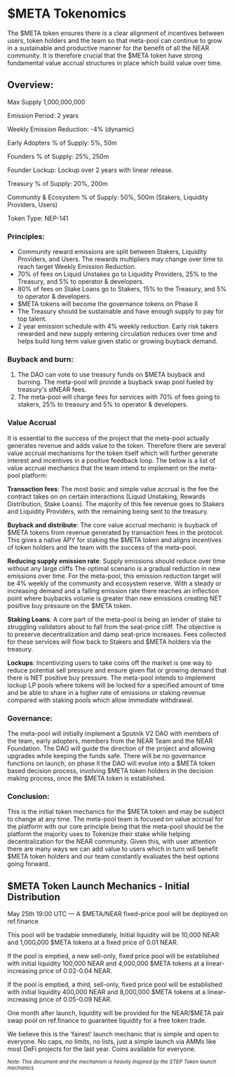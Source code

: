 # $META Tokenomics

The $META token ensures there is a clear alignment of incentives between users, token holders and the team so that meta-pool can continue to grow in a sustainable and productive manner for the benefit of all the NEAR community. It is therefore crucial that the $META token have strong fundamental value accrual structures in place which build value over time.

## Overview:

Max Supply 1,000,000,000

Emission Period: 2 years

Weekly Emission Reduction: -4% (dynamic)

Early Adopters % of Supply: 5%, 50m

Founders % of Supply: 25%, 250m

Founder Lockup: Lockup over 2 years with linear release.

Treasury % of Supply: 20%, 200m

Community & Ecosystem % of Supply: 50%, 500m (Stakers, Liquidity Providers, Users)

Token Type: NEP-141

### Principles:

* Community reward emissions are split between Stakers, Liquidity Providers, and Users. The rewards multipliers may change over time to reach target Weekly Emission Reduction.
* 70% of fees on Liquid Unstakes go to Liquidity Providers, 25% to the Treasury, and 5% to operator & developers.
* 80% of fees on Stake Loans go to Stakers, 15% to the Treasury, and 5% to operator & developers.
* $META tokens will become the governance tokens on Phase II
* The Treasury should be sustainable and have enough supply to pay for top talent.
* 2 year emission schedule with 4% weekly reduction. Early risk takers rewarded and new supply entering circulation reduces over time and helps build long term value given static or growing buyback demand. 

### Buyback and burn:

1. The DAO can vote to use treasury funds on $META buyback and burning. The meta-pool will provide a buyback swap pool fueled by treasury's stNEAR fees.
1. The meta-pool will charge fees for services with 70% of fees going to stakers, 25% to treasury and 5% to operator & developers.

### Value Accrual
It is essential to the success of the project that the meta-pool actually generates revenue and adds value to the token. Therefore there are several value accrual mechanisms for the token itself which will further generate interest and incentives in a positive feedback loop. The below is a list of value accrual mechanics that the team intend to implement on the meta-pool platform:

**Transaction fees**: The most basic and simple value accrual is the fee the contract takes on on certain interactions (Liquid Unstaking, Rewards Distribution, Stake Loans). The majority of this fee revenue goes to Stakers and Liquidity Providers, with the remaining being sent to the treasury.

**Buyback and distribute**: The core value accrual mechanic is buyback of $META tokens from revenue generated by transaction fees in the protocol. This gives a native APY for staking the $META token and aligns incentives of token holders and the team with the success of the meta-pool.

**Reducing supply emission rate**: Supply emissions should reduce over time without any large cliffs  The optimal scenario is a gradual reduction in new emissions over time. For the meta-pool, this emission reduction target will be 4% weekly of the community and ecosystem reserve. With a steady or increasing demand and a falling emission rate there reaches an inflection point where buybacks volume is greater than new emissions creating NET positive buy pressure on the $META token.

**Staking Loans**: A core part of the meta-pool is being an lender of stake to struggling validators about to fall from the seat-price cliff. The objective is to preserve decentralization and damp seat-price increases. Fees collected for these services will flow back to Stakers and $META holders via the treasury.

**Lockups**: Incentivizing users to take coins off the market is one way to reduce potential sell pressure and ensure given flat or growing demand that there is NET positive buy pressure. The meta-pool intends to implement lockup LP pools where tokens will be locked for a specified amount of time and be able to share in a higher rate of emissions or staking revenue compared with staking pools which allow immediate withdrawal.

### Governance:
The meta-pool will initially implement a Sputnik V2 DAO with members of the team, early adopters, members from the NEAR Team and the NEAR Foundation. The DAO will guide the direction of the project and allowing upgrades while keeping the funds safe. There will be no governance functions on launch, on phase II the DAO will evolve into a $META token based decision process, involving $META token holders in the decision making process, once the $META token is established.

### Conclusion:
This is the initial token mechanics for the $META token and may be subject to change at any time. The meta-pool team is focused on value accrual for the platform with our core principle being that the meta-pool should be the platform the majority uses to Tokenize their stake while helping decentralization for the NEAR community. Given this, with user attention there are many ways we can add value to users which in turn will benefit $META token holders and our team  constantly evaluates the best options going forward.

## $META Token Launch Mechanics - Initial Distribution

May 25th 19:00 UTC — A $META/NEAR fixed-price pool will be deployed on ref.finance 

This pool will be tradable immediately, Initial liquidity will be 10,000 NEAR and 1,000,000 $META tokens at a fixed price of 0.01 NEAR. 

If the pool is emptied, a new sell-only, fixed price pool will be established with initial liquidity 100,000 NEAR and 4,000,000 $META tokens at a linear-increasing price of 0.02-0.04 NEAR. 

If the pool is emptied, a third, sell-only, fixed price pool will be established with initial liquidity 400,000 NEAR and 8,000,000 $META tokens at a linear-increasing price of 0.05-0.09 NEAR. 

One month after launch, liquidity will be provided for the NEAR/$META pair swap pool on ref.finance to guarantee liquidity for a free token trade.

We believe this is the ‘fairest’ launch mechanic that is simple and open to everyone. No caps, no limits, no lists, just a simple launch via AMMs like most DeFi projects for the last year. Coins available for everyone.

<small>*Note: This document and the mechanism is heavily inspired by the STEP Token launch mechanics*</small>